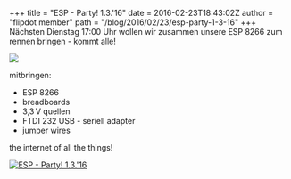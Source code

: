 +++
title = "ESP - Party! 1.3.'16"
date = 2016-02-23T18:43:02Z
author = "flipdot member"
path = "/blog/2016/02/23/esp-party-1-3-16"
+++
Nächsten Dienstag 17:00 Uhr wollen wir zusammen unsere ESP 8266 zum
rennen bringen - kommt alle!

![](/media/x-all-the-things.serendipityThumb.jpg)

mitbringen:

- ESP 8266
- breadboards
- 3,3 V quellen
- FTDI 232 USB - seriell adapter
- jumper wires

the internet of all the things!

[![ESP -
Party! 1.3.'16](/media/20160223_193437-1.serendipityThumb.jpg)](/media/20160223_193437-1.jpg)
